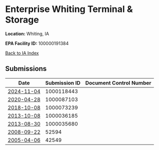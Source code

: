 # Enterprise Whiting Terminal & Storage

**Location:** Whiting, IA

**EPA Facility ID:** 100000191384

[Back to IA Index](../../index.md)

## Submissions

| Date | Submission ID | Document Control Number |
|------|--------------|-------------------------|
| [2024-11-04](submissions/1000118443.md) | 1000118443 |  |
| [2020-04-28](submissions/1000087103.md) | 1000087103 |  |
| [2018-10-08](submissions/1000073239.md) | 1000073239 |  |
| [2013-10-08](submissions/1000036185.md) | 1000036185 |  |
| [2013-08-30](submissions/1000035680.md) | 1000035680 |  |
| [2008-09-22](submissions/52594.md) | 52594 |  |
| [2005-04-06](submissions/42549.md) | 42549 |  |
